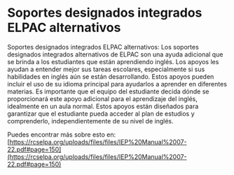 # Soportes designados integrados ELPAC alternativos
Soportes designados integrados ELPAC alternativos: Los soportes designados integrados alternativos de ELPAC son una ayuda adicional que se brinda a los estudiantes que están aprendiendo inglés. Los apoyos les ayudan a entender mejor sus tareas escolares, especialmente si sus habilidades en inglés aún se están desarrollando. Estos apoyos pueden incluir el uso de su idioma principal para ayudarlos a aprender en diferentes materias. Es importante que el equipo del estudiante decida dónde se proporcionará este apoyo adicional para el aprendizaje del inglés, idealmente en un aula normal. Estos apoyos están diseñados para garantizar que el estudiante pueda acceder al plan de estudios y comprenderlo, independientemente de su nivel de inglés.

Puedes encontrar más sobre esto en: [https://rcselpa.org/uploads/files/files/IEP%20Manual%2007-22.pdf#page=150](https://rcselpa.org/uploads/files/files/IEP%20Manual%2007-22.pdf#page=150)

